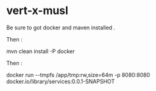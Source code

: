 # vert-x-musl

Be sure to got docker and maven installed .

Then :

mvn clean install -P docker

Then :

docker run --tmpfs /app/tmp:rw,size=64m -p 8080:8080 docker.io/library/services:0.0.1-SNAPSHOT
